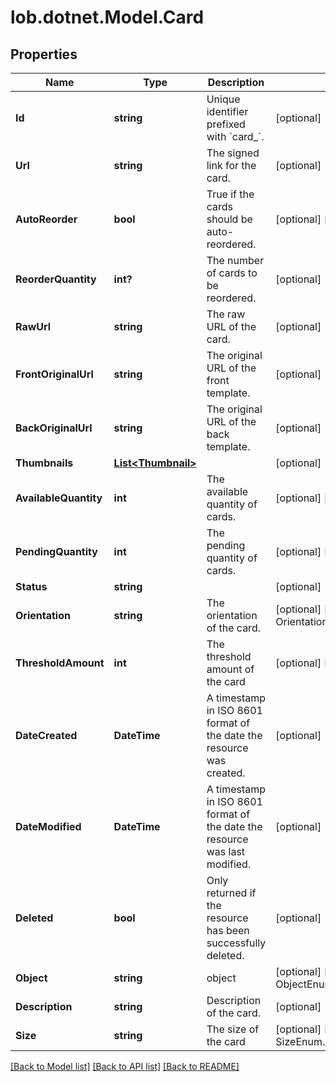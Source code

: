 # lob.dotnet.Model.Card

## Properties

Name | Type | Description | Notes
------------ | ------------- | ------------- | -------------
**Id** | **string** | Unique identifier prefixed with &#x60;card_&#x60;. | [optional] 
**Url** | **string** | The signed link for the card. | [optional] 
**AutoReorder** | **bool** | True if the cards should be auto-reordered. | [optional] [default to false]
**ReorderQuantity** | **int?** | The number of cards to be reordered. | [optional] 
**RawUrl** | **string** | The raw URL of the card. | [optional] 
**FrontOriginalUrl** | **string** | The original URL of the front template. | [optional] 
**BackOriginalUrl** | **string** | The original URL of the back template. | [optional] 
**Thumbnails** | [**List&lt;Thumbnail&gt;**](Thumbnail.md) |  | [optional] 
**AvailableQuantity** | **int** | The available quantity of cards. | [optional] [default to 0]
**PendingQuantity** | **int** | The pending quantity of cards. | [optional] [default to 0]
**Status** | **string** |  | [optional] 
**Orientation** | **string** | The orientation of the card. | [optional] [default to OrientationEnum.Horizontal]
**ThresholdAmount** | **int** | The threshold amount of the card | [optional] [default to 0]
**DateCreated** | **DateTime** | A timestamp in ISO 8601 format of the date the resource was created. | [optional] 
**DateModified** | **DateTime** | A timestamp in ISO 8601 format of the date the resource was last modified. | [optional] 
**Deleted** | **bool** | Only returned if the resource has been successfully deleted. | [optional] 
**Object** | **string** | object | [optional] [default to ObjectEnum.Card]
**Description** | **string** | Description of the card. | [optional] 
**Size** | **string** | The size of the card | [optional] [default to SizeEnum._2125x3375]

[[Back to Model list]](../README.md#documentation-for-models) [[Back to API list]](../README.md#documentation-for-api-endpoints) [[Back to README]](../README.md)

